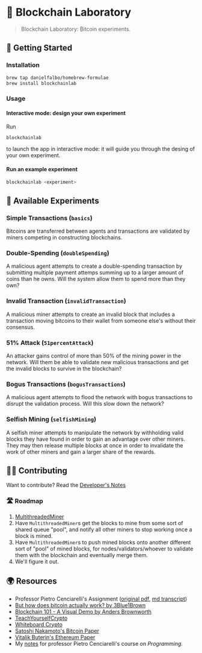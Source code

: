 # 🔬 Blockchain Laboratory

> Blockchain Laboratory: ₿itcoin experiments.

## 🚦 Getting Started

### Installation

```bash
brew tap danielfalbo/homebrew-formulae
brew install blockchainlab
```

### Usage

#### Interactive mode: design your own experiment

Run

```bash
blockchainlab
```

to launch the app in interactive mode: it will guide you through the desing of your own experiment.

#### Run an example experiment

```bash
blockchainlab <experiment>
```

## 🧫 Available Experiments

### Simple Transactions (`basics`)

Bitcoins are transferred between agents and transactions are validated by miners competing in constructing blockchains.

### Double-Spending (`doubleSpending`)

A malicious agent attempts to create a double-spending transaction by submitting multiple payment attemps summing up to a larger amount of coins than he owns. Will the system allow them to spend more than they own?

### Invalid Transaction (`invalidTransaction`)

A malicious miner attempts to create an invalid block that includes a transaction moving bitcoins to their wallet from someone else's without their consensus.

### 51% Attack (`51percentAttack`)

An attacker gains control of more than 50% of the mining power in the network. Will them be able to validate new malicious transactions and get the invalid blocks to survive in the blockchain?

### Bogus Transactions (`bogusTransactions`)

A malicious agent attempts to flood the network with bogus transactions to disrupt the validation process. Will this slow down the network?

### Selfish Mining (`selfishMining`)

A selfish miner attempts to manipulate the network by withholding valid blocks they have found in order to gain an advantage over other miners. They may then release multiple blocks at once in order to invalidate the work of other miners and gain a larger share of the rewards.

## 👨‍💻 Contributing

Want to contribute? Read the [Developer's Notes](./dev.md)

### 🛣️ Roadmap

1. [MultithreadedMiner](./app/src/main/java/blockchainlab/blockchain/MultithreadedMiner.java)
2. Have `MultithreadedMiner`s get the blocks to mine from some sort of shared queue "pool", and notify all other miners to stop working once a block is mined.
3. Have `MultithreadedMiner`s to push mined blocks onto another different sort of "pool" of mined blocks, for nodes/validators/whoever to validate them with the blockchain and eventually merge them.
4. We'll figure it out.

## 🌍 Resources

- Professor Pietro Cenciarelli's Assignment ([original pdf](./assignment.pdf), [md transcript](./assignment.md))
- [But how does bitcoin actually work? by 3Blue1Brown](https://youtu.be/bBC-nXj3Ng4)
- [Blockchain 101 - A Visual Demo by Anders Brownworth](https://youtu.be/_160oMzblY8)
- [TeachYourselfCrypto](https://teachyourselfcrypto.com)
- [Whiteboard Crypto](https://www.youtube.com/c/whiteboardcrypto)
- [Satoshi Nakamoto's Bitcoin Paper](https://bitcoin.org/bitcoin.pdf)
- [Vitalik Buterin's Ethereum Paper](https://ethereum.org/en/whitepaper)
- My [notes](https://danielfalbo.notion.site/0b2a7d36801a4762b6e5f2cffff45705) for professor Pietro Cenciarelli's course on _Programming_.
